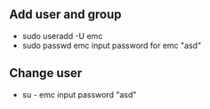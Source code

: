 ## Add user and group
- sudo useradd -U emc
- sudo passwd emc
      input password for emc "asd"
## Change user
- su - emc
      input password "asd"
